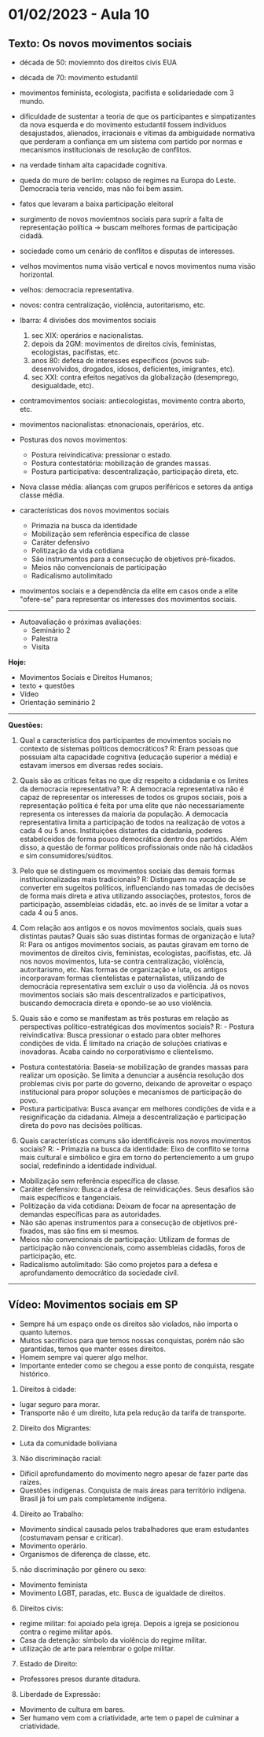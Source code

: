 # 01/02/2023 - Aula 10

## Texto: Os novos movimentos sociais
- década de 50: moviemnto dos direitos civis EUA
- década de 70: movimento estudantil
- movimentos feminista, ecologista, pacifista e solidariedade com 3 mundo.
- dificuldade de sustentar a teoria de que os participantes e simpatizantes da nova esquerda e do movimento estudantil fossem indivíduos desajustados, alienados, irracionais e vítimas da ambiguidade normativa que perderam a confiança em um sistema com partido por normas e mecanismos institucionais de resolução de conflitos.
- na verdade tinham alta capacidade cognitiva.
- queda do muro de berlim: colapso de regimes na Europa do Leste. Democracia teria vencido, mas não foi bem assim.
- fatos que levaram a baixa participação eleitoral
- surgimento de novos moviemtnos sociais para suprir a falta de representação política -> buscam melhores formas de participação cidadã.
- sociedade como um cenário de conflitos e disputas de interesses.
- velhos movimentos numa visão vertical e novos movimentos numa visão horizontal.
- velhos: democracia representativa.
- novos: contra centralização, violência, autoritarismo, etc.
- Ibarra: 4 divisões dos movimentos sociais
  1. sec XIX: operários e nacionalistas.
  2. depois da 2GM: movimentos de direitos civis, feministas, ecologistas, pacifistas, etc.
  3. anos 80: defesa de interesses específicos (povos sub-desenvolvidos, drogados, idosos, deficientes, imigrantes, etc).
  4. sec XXI: contra efeitos negativos da globalização (desemprego, desigualdade, etc).

- contramovimentos sociais: antiecologistas, movimento contra aborto, etc.
- movimentos nacionalistas: etnonacionais, operários, etc.
- Posturas dos novos movimentos:
  - Postura reivindicativa: pressionar o estado.
  - Postura contestatória: mobilização de grandes massas.
  - Postura participativa: descentralização, participação direta, etc.

- Nova classe média: alianças com grupos periféricos e setores da antiga classe média.
- características dos novos movimentos sociais
    - Primazia na busca da identidade
    - Mobilização sem referência específica de classe
    - Caráter defensivo
    - Politização da vida cotidiana
    - São instrumentos para a consecução de objetivos pré-fixados.
    - Meios não convencionais de participação
    - Radicalismo autolimitado
- movimentos sociais e a dependência da elite em casos onde a elite "ofere-se" para representar os interesses dos movimentos sociais.

---

- Autoavaliação e próximas avaliações:
  - Seminário 2
  - Palestra
  - Visita

**Hoje:**
- Movimentos Sociais e Direitos Humanos;
- texto + questões
- Vídeo
- Orientação seminário 2

--- 

**Questões:**

1. Qual a característica dos participantes de movimentos sociais no contexto de sistemas políticos democráticos?
R: Eram pessoas que possuiam alta capacidade cognitiva (educação superior a média) e estavam imersos em diversas redes sociais.

2. Quais são as críticas feitas no que diz respeito a cidadania e os limites da democracia representativa?
R: A democracia representativa não é capaz de representar os interesses de todos os grupos sociais, pois a representação política é feita por uma elite que não necessariamente representa os interesses da maioria da população. A democacia representativa limita a participação de todos na realização de votos a cada 4 ou 5 anos. Instituições distantes da cidadania, poderes estabelceidos de forma pouco democrática dentro dos partidos. Além disso, a questão de formar políticos profissionais onde não há cidadãos e sim consumidores/súditos.

3. Pelo que se distinguem os movimentos sociais das demais formas institucionalizadas mais tradicionais?
R: Distinguem na vocação de se converter em sugeitos políticos, influenciando nas tomadas de decisões de forma mais direta e ativa utilizando associações, protestos, foros de participação, assembleias cidadãs, etc. ao invés de se limitar a votar a cada 4 ou 5 anos.

4. Com relação aos antigos e os novos movimentos sociais, quais suas distintas pautas? Quais são suas distintas formas de organização e luta?
R: Para os antigos movimentos sociais, as pautas giravam em torno de movimentos de direitos civis, feministas, ecologistas, pacifistas, etc. Já nos novos movimentos, luta-se contra centralização, violência, autoritarismo, etc. Nas formas de organização e luta, os antigos incorporavam formas clientelistas e paternalistas, utilizando de democrácia representativa sem excluir o uso da violência. Já os novos movimentos sociais são mais descentralizados e participativos, buscando democracia direta e opondo-se ao uso violência.

5. Quais são e como se manifestam as três posturas em relação as perspectivas político-estratégicas dos movimentos sociais?
R: - Postura reivindicativa: Busca pressionar o estado para obter melhores condições de vida. É limitado na criação de soluções criativas e inovadoras. Acaba caindo no corporativismo e clientelismo.
  - Postura contestatória: Baseia-se mobilização de grandes massas para realizar um oposição. Se limita a denunciar a ausência resolução dos problemas civis por parte do governo, deixando de aproveitar o espaço institucional para propor soluções e mecanismos de participação do povo.
  - Postura participativa: Busca avançar em melhores condições de vida e a resignificação da cidadania. Almeja a descentralização e participação direta do povo nas decisões políticas.

6. Quais características comuns são identificáveis nos novos movimentos sociais?
R: - Primazia na busca da identidade: Eixo de conflito se torna mais cultural e simbólico e gira em torno do pertenciemento a um grupo social, redefinindo a identidade individual.
  - Mobilização sem referência específica de classe.
  - Caráter defensivo: Busca a defesa de reinvidicações. Seus desafios são mais específicos e tangenciais.
  - Politização da vida cotidiana: Deixam de focar na apresentação de demandas específicas para as autoridades.
  - Não são apenas instrumentos para a consecução de objetivos pré-fixados, mas são fins em si mesmos. 
  - Meios não convencionais de participação: Utilizam de formas de participação não convencionais, como assembleias cidadãs, foros de participação, etc.
  - Radicalismo autolimitado: São como projetos para a defesa e aprofundamento democrático da sociedade civil.

--- 

## Vídeo: Movimentos sociais em SP

- Sempre há um espaço onde os direitos são violados, não importa o quanto lutemos.
- Muitos sacrificios para que temos nossas conquistas, porém não são garantidas, temos que manter esses direitos.
- Homem sempre vai querer algo melhor.
- Importante enteder como se chegou a esse ponto de conquista, resgate histórico.

1. Direitos à cidade:
  - lugar seguro para morar.
  - Transporte não é um direito, luta pela redução da tarifa de transporte.
2. Direito dos Migrantes:
  - Luta da comunidade boliviana
3. Não discriminação racial:
  - Dificil aprofundamento do movimento negro apesar de fazer parte das raízes.
  - Questões indígenas. Conquista de mais áreas para território indígena. Brasil já foi um país completamente indígena.
4. Direito ao Trabalho:
  - Movimento sindical causada pelos trabalhadores que eram estudantes (costumavam pensar e criticar). 
  - Movimento operário. 
  - Organismos de diferença de classe, etc.
5. não discriminação por gênero ou sexo:
  - Movimento feminista
  - Movimento LGBT, paradas, etc. Busca de igualdade de direitos.
6. Direitos civis:
  - regime militar: foi apoiado pela igreja. Depois a igreja se posicionou contra o regime militar após.
  - Casa da detenção: símbolo da violência do regime militar.
  - utilização de arte para relembrar o golpe militar.
7. Estado de Direito:
  - Professores presos durante ditadura.
8. Liberdade de Expressão:
  - Movimento de cultura em bares. 
  - Ser humano vem com a criatividade, arte tem o papel de culminar a criatividade.